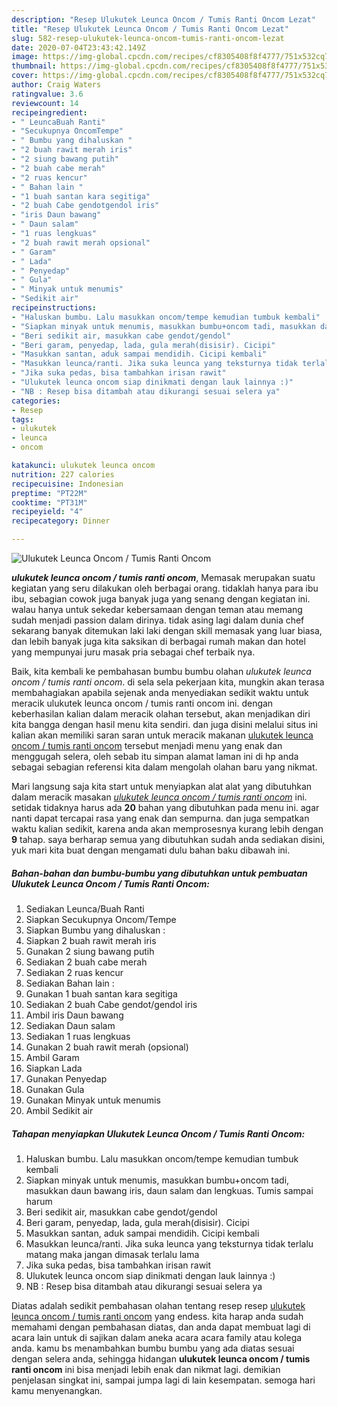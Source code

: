 ```yaml
---
description: "Resep Ulukutek Leunca Oncom / Tumis Ranti Oncom Lezat"
title: "Resep Ulukutek Leunca Oncom / Tumis Ranti Oncom Lezat"
slug: 582-resep-ulukutek-leunca-oncom-tumis-ranti-oncom-lezat
date: 2020-07-04T23:43:42.149Z
image: https://img-global.cpcdn.com/recipes/cf8305408f8f4777/751x532cq70/ulukutek-leunca-oncom-tumis-ranti-oncom-foto-resep-utama.jpg
thumbnail: https://img-global.cpcdn.com/recipes/cf8305408f8f4777/751x532cq70/ulukutek-leunca-oncom-tumis-ranti-oncom-foto-resep-utama.jpg
cover: https://img-global.cpcdn.com/recipes/cf8305408f8f4777/751x532cq70/ulukutek-leunca-oncom-tumis-ranti-oncom-foto-resep-utama.jpg
author: Craig Waters
ratingvalue: 3.6
reviewcount: 14
recipeingredient:
- " LeuncaBuah Ranti"
- "Secukupnya OncomTempe"
- " Bumbu yang dihaluskan "
- "2 buah rawit merah iris"
- "2 siung bawang putih"
- "2 buah cabe merah"
- "2 ruas kencur"
- " Bahan lain "
- "1 buah santan kara segitiga"
- "2 buah Cabe gendotgendol iris"
- "iris Daun bawang"
- " Daun salam"
- "1 ruas lengkuas"
- "2 buah rawit merah opsional"
- " Garam"
- " Lada"
- " Penyedap"
- " Gula"
- " Minyak untuk menumis"
- "Sedikit air"
recipeinstructions:
- "Haluskan bumbu. Lalu masukkan oncom/tempe kemudian tumbuk kembali"
- "Siapkan minyak untuk menumis, masukkan bumbu+oncom tadi, masukkan daun bawang iris, daun salam dan lengkuas. Tumis sampai harum"
- "Beri sedikit air, masukkan cabe gendot/gendol"
- "Beri garam, penyedap, lada, gula merah(disisir). Cicipi"
- "Masukkan santan, aduk sampai mendidih. Cicipi kembali"
- "Masukkan leunca/ranti. Jika suka leunca yang teksturnya tidak terlalu matang maka jangan dimasak terlalu lama"
- "Jika suka pedas, bisa tambahkan irisan rawit"
- "Ulukutek leunca oncom siap dinikmati dengan lauk lainnya :)"
- "NB : Resep bisa ditambah atau dikurangi sesuai selera ya"
categories:
- Resep
tags:
- ulukutek
- leunca
- oncom

katakunci: ulukutek leunca oncom 
nutrition: 227 calories
recipecuisine: Indonesian
preptime: "PT22M"
cooktime: "PT31M"
recipeyield: "4"
recipecategory: Dinner

---
```



![Ulukutek Leunca Oncom / Tumis Ranti Oncom](https://img-global.cpcdn.com/recipes/cf8305408f8f4777/751x532cq70/ulukutek-leunca-oncom-tumis-ranti-oncom-foto-resep-utama.jpg)

<b><i>ulukutek leunca oncom / tumis ranti oncom</i></b>, Memasak merupakan suatu kegiatan yang seru dilakukan oleh berbagai orang. tidaklah hanya para ibu ibu, sebagian cowok juga banyak juga yang senang dengan kegiatan ini. walau hanya untuk sekedar kebersamaan dengan teman atau memang sudah menjadi passion dalam dirinya. tidak asing lagi dalam dunia chef sekarang banyak ditemukan laki laki dengan skill memasak yang luar biasa, dan lebih banyak juga kita saksikan di berbagai rumah makan dan hotel yang mempunyai juru masak pria sebagai chef terbaik nya.



Baik, kita kembali ke pembahasan bumbu bumbu olahan <i>ulukutek leunca oncom / tumis ranti oncom</i>. di sela sela pekerjaan kita, mungkin akan terasa membahagiakan apabila sejenak anda menyediakan sedikit waktu untuk meracik ulukutek leunca oncom / tumis ranti oncom ini. dengan keberhasilan kalian dalam meracik olahan tersebut, akan menjadikan diri kita bangga dengan hasil menu kita sendiri. dan juga disini melalui situs ini kalian akan memiliki saran saran untuk meracik makanan <u>ulukutek leunca oncom / tumis ranti oncom</u> tersebut menjadi menu yang enak dan menggugah selera, oleh sebab itu simpan alamat laman ini di hp anda sebagai sebagian referensi kita dalam mengolah olahan baru yang nikmat.


Mari langsung saja kita start untuk menyiapkan alat alat yang dibutuhkan dalam meracik masakan <u><i>ulukutek leunca oncom / tumis ranti oncom</i></u> ini. setidak tidaknya harus ada <b>20</b> bahan yang dibutuhkan pada menu ini. agar nanti dapat tercapai rasa yang enak dan sempurna. dan juga sempatkan waktu kalian sedikit, karena anda akan memprosesnya kurang lebih dengan <b>9</b> tahap. saya berharap semua yang dibutuhkan sudah anda sediakan disini, yuk mari kita buat dengan mengamati dulu bahan baku dibawah ini.

<!--inarticleads1-->

##### Bahan-bahan dan bumbu-bumbu yang dibutuhkan untuk pembuatan Ulukutek Leunca Oncom / Tumis Ranti Oncom:

1. Sediakan  Leunca/Buah Ranti
1. Siapkan Secukupnya Oncom/Tempe
1. Siapkan  Bumbu yang dihaluskan :
1. Siapkan 2 buah rawit merah iris
1. Gunakan 2 siung bawang putih
1. Sediakan 2 buah cabe merah
1. Sediakan 2 ruas kencur
1. Sediakan  Bahan lain :
1. Gunakan 1 buah santan kara segitiga
1. Sediakan 2 buah Cabe gendot/gendol iris
1. Ambil iris Daun bawang
1. Sediakan  Daun salam
1. Sediakan 1 ruas lengkuas
1. Gunakan 2 buah rawit merah (opsional)
1. Ambil  Garam
1. Siapkan  Lada
1. Gunakan  Penyedap
1. Gunakan  Gula
1. Gunakan  Minyak untuk menumis
1. Ambil Sedikit air




<!--inarticleads2-->

##### Tahapan menyiapkan Ulukutek Leunca Oncom / Tumis Ranti Oncom:

1. Haluskan bumbu. Lalu masukkan oncom/tempe kemudian tumbuk kembali
1. Siapkan minyak untuk menumis, masukkan bumbu+oncom tadi, masukkan daun bawang iris, daun salam dan lengkuas. Tumis sampai harum
1. Beri sedikit air, masukkan cabe gendot/gendol
1. Beri garam, penyedap, lada, gula merah(disisir). Cicipi
1. Masukkan santan, aduk sampai mendidih. Cicipi kembali
1. Masukkan leunca/ranti. Jika suka leunca yang teksturnya tidak terlalu matang maka jangan dimasak terlalu lama
1. Jika suka pedas, bisa tambahkan irisan rawit
1. Ulukutek leunca oncom siap dinikmati dengan lauk lainnya :)
1. NB : Resep bisa ditambah atau dikurangi sesuai selera ya




Diatas adalah sedikit pembahasan olahan tentang resep resep <u>ulukutek leunca oncom / tumis ranti oncom</u> yang endess. kita harap anda sudah memahami dengan pembahasan diatas, dan anda dapat membuat lagi di acara lain untuk di sajikan dalam aneka acara acara family atau kolega anda. kamu bs menambahkan bumbu bumbu yang ada diatas sesuai dengan selera anda, sehingga hidangan <b>ulukutek leunca oncom / tumis ranti oncom</b> ini bisa menjadi lebih enak dan nikmat lagi. demikian penjelasan singkat ini, sampai jumpa lagi di lain kesempatan. semoga hari kamu menyenangkan.
